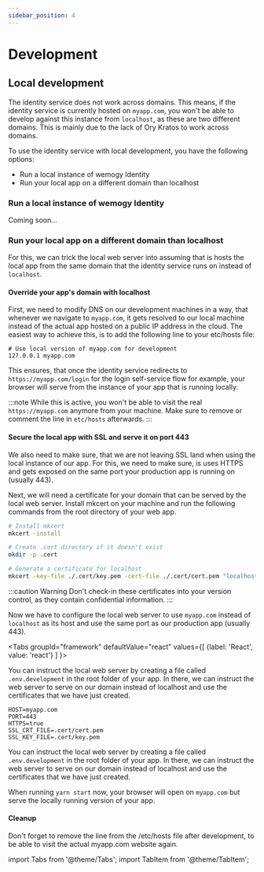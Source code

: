 ```yaml
---
sidebar_position: 4
---
```


# Development

## Local development

The identity service does not work across domains. This means, if the identity service is currently hosted on `myapp.com`, you won't be able to develop against this instance from `localhost`, as these are two different domains. This is mainly due to the lack of Ory Kratos to work across domains.

To use the identity service with local development, you have the following options:

- Run a local instance of wemogy Identity
- Run your local app on a different domain than localhost

### Run a local instance of wemogy Identity

Coming soon...

### Run your local app on a different domain than localhost

For this, we can trick the local web server into assuming that is hosts the local app from the same domain that the identity service runs on instead of `localhost`.

#### Override your app's domain with localhost

First, we need to modify DNS on our development machines in a way, that whenever we navigate to `myapp.com`, it gets resolved to our local machine instead of the actual app hosted on a public IP address in the cloud. The easiest way to achieve this, is to add the following line to your etc/hosts file:

```text title="/etc/hosts"
# Use local version of myapp.com for development
127.0.0.1 myapp.com
```

This ensures, that once the identity service redirects to `https://myapp.com/login` for the login self-service flow for example, your browser will serve from the instance of your app that is running locally.

:::note
While this is active, you won't be able to visit the real `https://myapp.com` anymore from your machine. Make sure to remove or comment the line in `etc/hosts` afterwards.
:::

#### Secure the local app with SSL and serve it on port 443

We also need to make sure, that we are not leaving SSL land when using the local instance of our app. For this, we need to make sure, is uses HTTPS and gets exposed on the same port your production app is running on (usually  443).

Next, we will need a certificate for your domain that can be served by the local web server. Install mkcert on your machine and run the following commands from the root directory of your web app.

```bash
# Install mkcert
mkcert -install

# Create .cert directory if it doesn't exist
mkdir -p .cert

# Generate a certificate for localhost
mkcert -key-file ./.cert/key.pem -cert-file ./.cert/cert.pem "localhost"
```

:::caution Warning
Don't check-in these certificates into your version control, as they contain confidential information.
:::

Now we have to configure the local web server to use `myapp.com` instead of `localhost` as its host and use the same port as our production app (usually  443).

<Tabs
	groupId="framework"
  defaultValue="react"
  values={[
    {label: 'React', value: 'react'}
  ]
}>
<TabItem value="react">

You can instruct the local web server by creating a file called `.env.development` in the root folder of your app. In there, we can instruct the web server to serve on our domain instead of localhost and use the certificates that we have just created.

```text title=".env.development"
HOST=myapp.com
PORT=443
HTTPS=true
SSL_CRT_FILE=.cert/cert.pem
SSL_KEY_FILE=.cert/key.pem
```

You can instruct the local web server by creating a file called `.env.development` in the root folder of your app. In there, we can instruct the web server to serve on our domain instead of localhost and use the certificates that we have just created.

When running `yarn start` now, your browser will open on `myapp.com` but serve the locally running version of your app.

</TabItem>
</Tabs>

#### Cleanup

Don't forget to remove the line from the /etc/hosts file after development, to be able to visit the actual myapp.com website again.

import Tabs from '@theme/Tabs';
import TabItem from '@theme/TabItem';
